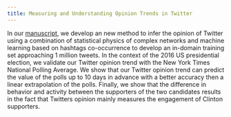 ```yaml
---
title: Measuring and Understanding Opinion Trends in Twitter
---
```


In our [manuscript](https://arxiv.org/abs/1610.01587), we develop an new method to infer the opinion of Twitter 
using a combination of statistical physics of complex networks and machine learning based on hashtags co-occurrence to develop an in-domain training set approaching 1 million tweets.
In the context of the 2016 US presidential election, we validate our Twitter opinion trend with the New York Times National Polling Average.
We show that our Twitter opinion trend can predict the value of the polls up to 10 days in advance with a better accuracy then a linear extrapolation of the polls.
Finally, we show that the difference in behavior and activity between the supporters of the two candidates results in the fact that Twitters opinion mainly measures the engagement of Clinton supporters.
